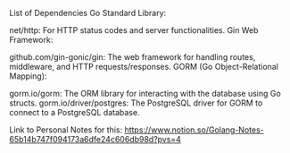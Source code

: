 List of Dependencies
Go Standard Library:

net/http: For HTTP status codes and server functionalities.
Gin Web Framework:

github.com/gin-gonic/gin: The web framework for handling routes, middleware, and HTTP requests/responses.
GORM (Go Object-Relational Mapping):

gorm.io/gorm: The ORM library for interacting with the database using Go structs.
gorm.io/driver/postgres: The PostgreSQL driver for GORM to connect to a PostgreSQL database.

Link to Personal Notes for this: https://www.notion.so/Golang-Notes-65b14b747f094173a6dfe24c606db98d?pvs=4
